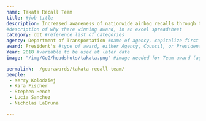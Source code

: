 ```yaml
---
name: Takata Recall Team
title: #job title
description: Increased awareness of nationwide airbag recalls through the creation of a remedy campaign. This team reinvented the way vehicle recalls are carried out, including providing manufacturers with a communication toolbox and developing innovative ways to lessen the impact on vehicle owners. Their efforts led to the replacement of 7.2M+ defective airbag parts in 2018, saving lives across the country.
#description of why there winning award, in an excel spreadsheet
category: dot #reference list of categories
agency: Department of Transportation #name of agency, capitalize first letter of each name
award: President's #type of award, either Agency, Council, or President's; this is case sensitive so make sure to match the options listed exactly. This section generates the format of the card
Year: 2018 #variable to be used at later date
image: "/img/GoG/headshots/takata.png" #image needed for Team award (agency seal) and President's award (headshot); leave empty if and individual Agency award

permalink:  /gearawards/takata-recall-team/
people:
 - Kerry Kolodziej
 - Kara Fischer
 - Stephen Hench
 - Lucia Sanchez
 - Nicholas LaBruna

---
```

